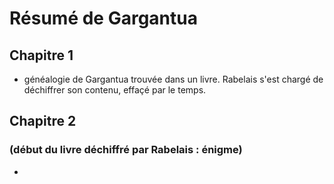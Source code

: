 # Résumé de Gargantua

## Chapitre 1

* généalogie de Gargantua trouvée dans un livre. Rabelais s'est chargé de déchiffrer son contenu, effaçé par le temps. 


## Chapitre 2
### (début du livre déchiffré par Rabelais : énigme)

* 